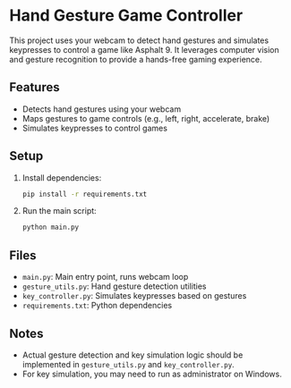 # Hand Gesture Game Controller

This project uses your webcam to detect hand gestures and simulates keypresses to control a game like Asphalt 9. It leverages computer vision and gesture recognition to provide a hands-free gaming experience.

## Features
- Detects hand gestures using your webcam
- Maps gestures to game controls (e.g., left, right, accelerate, brake)
- Simulates keypresses to control games

## Setup
1. Install dependencies:
   ```bash
   pip install -r requirements.txt
   ```
2. Run the main script:
   ```bash
   python main.py
   ```

## Files
- `main.py`: Main entry point, runs webcam loop
- `gesture_utils.py`: Hand gesture detection utilities
- `key_controller.py`: Simulates keypresses based on gestures
- `requirements.txt`: Python dependencies

## Notes
- Actual gesture detection and key simulation logic should be implemented in `gesture_utils.py` and `key_controller.py`.
- For key simulation, you may need to run as administrator on Windows. 